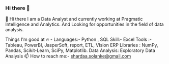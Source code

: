 ### Hi there 👋
👋 Hi there
I am a Data Analyst and currently working at Pragmatic Intelligence and Analytics. And Looking for opportunities in the field of data analysis.

Things I'm good at 🔥 -
Languages:- Python , SQL
Skill:- Excel
Tools :- Tableau, PowerBI, JasperSoft, report, ETL, VIsion ERP
Libraries : NumPy, Pandas, Scikit-Learn, SciPy, Matplotlib.
Data Analysis: Exploratory Data Analysis
📫 How to reach me:- shardaa.solanke@gmail.com
